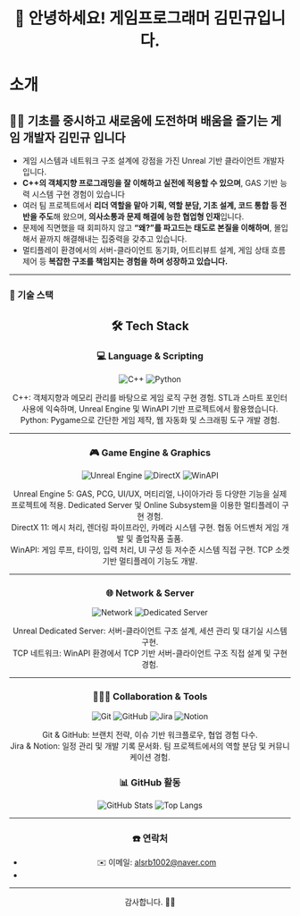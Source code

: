 <h1 align="center">👋 안녕하세요! 게임프로그래머 김민규입니다.</h1>

#  소개

## 🧑‍💻 기초를 중시하고 새로움에 도전하며 배움을 즐기는 게임 개발자 김민규 입니다

- 게임 시스템과 네트워크 구조 설계에 강점을 가진 Unreal 기반 클라이언트 개발자입니다.
- **C++의 객체지향 프로그래밍을 잘 이해하고 실전에 적용할 수 있으며**, GAS 기반 능력 시스템 구현 경험이 있습니다
- 여러 팀 프로젝트에서 **리더 역할을 맡아 기획, 역할 분담, 기초 설계, 코드 통합 등 전반을 주도**해 왔으며, **의사소통과 문제 해결에 능한 협업형 인재**입니다.
- 문제에 직면했을 때 회피하지 않고 **“왜?”를 파고드는 태도로 본질을 이해하며**, 몰입해서 끝까지 해결해내는 집중력을 갖추고 있습니다.
- 멀티플레이 환경에서의 서버-클라이언트 동기화, 어트리뷰트 설계, 게임 상태 흐름 제어 등 **복잡한 구조를 책임지는 경험을 하며 성장하고 있습니다.**
---

### 🔧 기술 스택

<div align="center">

## 🛠️ Tech Stack

### 💻 Language & Scripting
![C++](https://img.shields.io/badge/C++-00599C?style=for-the-badge&logo=cplusplus&logoColor=white)
![Python](https://img.shields.io/badge/Python-3776AB?style=for-the-badge&logo=python&logoColor=white)

C++: 객체지향과 메모리 관리를 바탕으로 게임 로직 구현 경험. STL과 스마트 포인터 사용에 익숙하며, Unreal Engine 및 WinAPI 기반 프로젝트에서 활용했습니다.  
Python: Pygame으로 간단한 게임 제작, 웹 자동화 및 스크래핑 도구 개발 경험.

---

### 🎮 Game Engine & Graphics
![Unreal Engine](https://img.shields.io/badge/Unreal%20Engine-313131?style=for-the-badge&logo=unrealengine&logoColor=white)
![DirectX](https://img.shields.io/badge/DirectX-0082C9?style=for-the-badge&logo=directx&logoColor=white)
![WinAPI](https://img.shields.io/badge/WinAPI-0078D6?style=for-the-badge)

Unreal Engine 5: GAS, PCG, UI/UX, 머티리얼, 나이아가라 등 다양한 기능을 실제 프로젝트에 적용. Dedicated Server 및 Online Subsystem을 이용한 멀티플레이 구현 경험.  
DirectX 11: 메시 처리, 렌더링 파이프라인, 카메라 시스템 구현. 협동 어드벤처 게임 개발 및 졸업작품 출품.  
WinAPI: 게임 루프, 타이밍, 입력 처리, UI 구성 등 저수준 시스템 직접 구현. TCP 소켓 기반 멀티플레이 기능도 개발.

---

### 🌐 Network & Server
![Network](https://img.shields.io/badge/Network-5E5DF0?style=for-the-badge&logo=socketdotio&logoColor=white)
![Dedicated Server](https://img.shields.io/badge/Unreal%20Server-000000?style=for-the-badge&logo=unrealengine)

Unreal Dedicated Server: 서버-클라이언트 구조 설계, 세션 관리 및 대기실 시스템 구현.  
TCP 네트워크: WinAPI 환경에서 TCP 기반 서버-클라이언트 구조 직접 설계 및 구현 경험.

---

### 🧑‍🤝‍🧑 Collaboration & Tools
![Git](https://img.shields.io/badge/Git-F05032?style=for-the-badge&logo=git&logoColor=white)
![GitHub](https://img.shields.io/badge/GitHub-181717?style=for-the-badge&logo=github&logoColor=white)
![Jira](https://img.shields.io/badge/Jira-0052CC?style=for-the-badge&logo=jira&logoColor=white)
![Notion](https://img.shields.io/badge/Notion-000000?style=for-the-badge&logo=notion&logoColor=white)

Git & GitHub: 브랜치 전략, 이슈 기반 워크플로우, 협업 경험 다수.  
Jira & Notion: 일정 관리 및 개발 기록 문서화. 팀 프로젝트에서의 역할 분담 및 커뮤니케이션 경험.


### 📊 GitHub 활동

<div align="center">

![GitHub Stats](https://github-readme-stats.vercel.app/api?username=naioooo&show_icons=true&theme=tokyonight)
![Top Langs](https://github-readme-stats.vercel.app/api/top-langs/?username=naioooo&layout=compact&theme=tokyonight)

</div>

---

### ☎️ 연락처
- ✉️ 이메일: alsrb1002@naver.com
- 

---

감사합니다. 🙇‍♂️  

